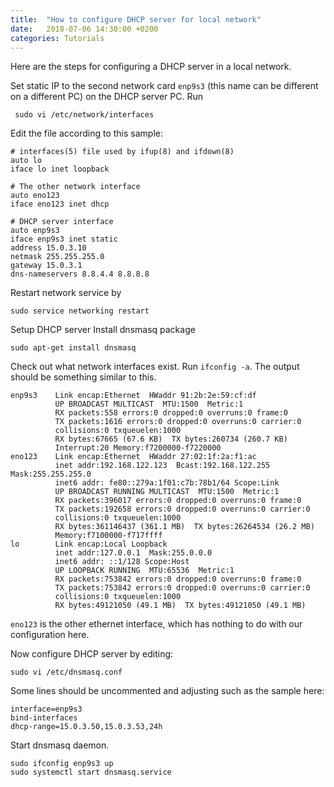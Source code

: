 ```yaml
---
title:  "How to configure DHCP server for local network"
date:   2018-07-06 14:30:00 +0200
categories: Tutorials 
---
```


Here are the steps for configuring a DHCP server in a local network.

Set static IP to the second network card `enp9s3` (this name can be different on a different PC) on the DHCP server PC. Run
```
 sudo vi /etc/network/interfaces
```
Edit the file according to this sample:
```
# interfaces(5) file used by ifup(8) and ifdown(8)
auto lo
iface lo inet loopback

# The other network interface 
auto eno123
iface eno123 inet dhcp

# DHCP server interface
auto enp9s3
iface enp9s3 inet static
address 15.0.3.10
netmask 255.255.255.0
gateway 15.0.3.1
dns-nameservers 8.8.4.4 8.8.8.8
```
Restart network service by
```
sudo service networking restart
```
Setup DHCP server
Install dnsmasq package
```
sudo apt-get install dnsmasq
```
Check out what network interfaces exist. Run `ifconfig -a`. The output should be something similar to this. 
```
enp9s3    Link encap:Ethernet  HWaddr 91:2b:2e:59:cf:df  
          UP BROADCAST MULTICAST  MTU:1500  Metric:1
          RX packets:558 errors:0 dropped:0 overruns:0 frame:0
          TX packets:1616 errors:0 dropped:0 overruns:0 carrier:0
          collisions:0 txqueuelen:1000 
          RX bytes:67665 (67.6 KB)  TX bytes:260734 (260.7 KB)
          Interrupt:20 Memory:f7200000-f7220000 
eno123    Link encap:Ethernet  HWaddr 27:02:1f:2a:f1:ac  
          inet addr:192.168.122.123  Bcast:192.168.122.255  Mask:255.255.255.0
          inet6 addr: fe80::279a:1f01:c7b:78b1/64 Scope:Link
          UP BROADCAST RUNNING MULTICAST  MTU:1500  Metric:1
          RX packets:396017 errors:0 dropped:0 overruns:0 frame:0
          TX packets:192658 errors:0 dropped:0 overruns:0 carrier:0
          collisions:0 txqueuelen:1000 
          RX bytes:361146437 (361.1 MB)  TX bytes:26264534 (26.2 MB)
          Memory:f7100000-f717ffff 
lo        Link encap:Local Loopback  
          inet addr:127.0.0.1  Mask:255.0.0.0
          inet6 addr: ::1/128 Scope:Host
          UP LOOPBACK RUNNING  MTU:65536  Metric:1
          RX packets:753842 errors:0 dropped:0 overruns:0 frame:0
          TX packets:753842 errors:0 dropped:0 overruns:0 carrier:0
          collisions:0 txqueuelen:1000 
          RX bytes:49121050 (49.1 MB)  TX bytes:49121050 (49.1 MB)
```
`eno123` is the other ethernet interface, which has nothing to do with our configuration here.

Now configure DHCP server by editing:
```
sudo vi /etc/dnsmasq.conf
```
Some lines should be uncommented and adjusting such as the sample here:
```
interface=enp9s3
bind-interfaces
dhcp-range=15.0.3.50,15.0.3.53,24h
```
Start dnsmasq daemon.
```
sudo ifconfig enp9s3 up
sudo systemctl start dnsmasq.service
```
